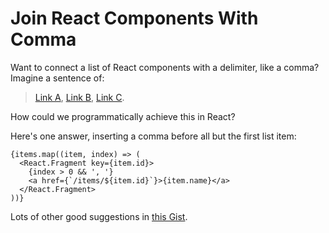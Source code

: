 # Join React Components With Comma

Want to connect a list of React components with a delimiter, like a comma? Imagine a sentence of:

> <a href="#">Link A</a>, <a href="#">Link B</a>, <a href="#">Link C</a>.

How could we programmatically achieve this in React?

Here's one answer, inserting a comma before all but the first list item:

```tsx
{items.map((item, index) => (
  <React.Fragment key={item.id}>
    {index > 0 && ', '}
    <a href={`/items/${item.id}`}>{item.name}</a>
  </React.Fragment>
))}
```

Lots of other good suggestions in [this Gist](https://gist.github.com/granmoe/274c299b792b039deecfb619753ea32c).
